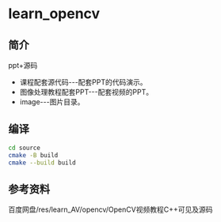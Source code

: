 # learn_opencv

## 简介

ppt+源码

- 课程配套源代码---配套PPT的代码演示。
- 图像处理教程配套PPT---配套视频的PPT。
- image---图片目录。

## 编译

```bash
cd source
cmake -B build
cmake --build build
```

## 参考资料

百度网盘/res/learn_AV/opencv/OpenCV视频教程C++可见及源码
